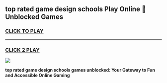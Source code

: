
## top rated game design schools Play Online 👋 Unblocked Games
<h3>
<a href="https://news.freeplayer.one?title=top_rated_game_design_schools&ref=17GH">CLICK TO PLAY</a></h3>
<hr>

<h3>
<a href="https://news.freeplayer.one?title=top_rated_game_design_schools&ref=17GH">CLICK 2 PLAY</a>
  
</h3>

<a href="https://news.freeplayer.one?title=top_rated_game_design_schools&ref=17GH/"><img src="https://clearcache.store/games.png"></a>


**top rated game design schools games unblocked: Your Gateway to Fun and Accessible Online Gaming**
